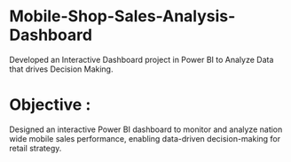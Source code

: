 # Mobile-Shop-Sales-Analysis-Dashboard
Developed an Interactive Dashboard project in Power BI to Analyze Data that drives Decision Making.

# Objective :
Designed an interactive Power BI dashboard to monitor and analyze nation wide mobile sales performance, enabling data-driven decision-making for retail strategy.


